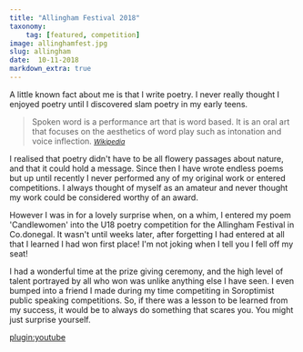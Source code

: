 ```yaml
---
title: "Allingham Festival 2018"
taxonomy:
    tag: [featured, competition]
image: allinghamfest.jpg
slug: allingham
date:  10-11-2018
markdown_extra: true
---
```


A little known fact about me is that I write poetry. I never really thought I enjoyed poetry until I discovered slam poetry in my early teens.

>Spoken word is a performance art that is word based. It is an oral art that focuses on the aesthetics of word play such as intonation and voice inflection.
><small><cite>[Wikipedia](https://en.wikipedia.org/wiki/Spoken_word)</cite></small>

I realised that poetry didn't have to be all flowery passages about nature, and that it could hold a message. Since then I have wrote endless poems but up until recently I never performed any of my original work or entered competitions. I always thought of myself as an amateur and never thought my work could be considered worthy of an award.

However I was in for a lovely surprise when, on a whim, I entered my poem 'Candlewomen' into the U18 poetry competition for the Allingham Festival in Co.donegal. It wasn't until weeks later, after forgetting I had entered at all that I learned I had won first place! I'm not joking when I tell you I fell off my seat!

I had a wonderful time at the prize giving ceremony, and the high level of talent portrayed by all who won was unlike anything else I have seen. I even bumped into a friend I made during my time competiting in Soroptimist public speaking competitions.
So, if there was a lesson to be learned from my success, it would be to always do something that scares you. You might just surprise yourself.

[plugin:youtube](https://www.youtube.com/embed/qk5aL_bqN7k)

